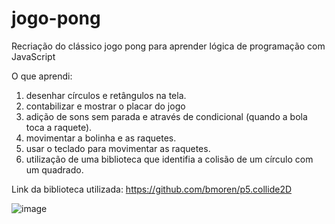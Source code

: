 # jogo-pong
Recriação do clássico jogo pong para aprender lógica de programação com JavaScript

O que aprendi: 
1. desenhar círculos e retângulos na tela.
2. contabilizar e mostrar o placar do jogo
3. adição de sons sem parada e através de condicional (quando a bola toca a raquete).
4. movimentar a bolinha e as raquetes.
5. usar o teclado para movimentar as raquetes.
6. utilização de uma biblioteca que identifia a colisão de um círculo com um quadrado.

Link da biblioteca utilizada: https://github.com/bmoren/p5.collide2D

![image](https://user-images.githubusercontent.com/55219644/219900685-45da8482-4188-4f40-a941-d6a9cf5f24da.png)


